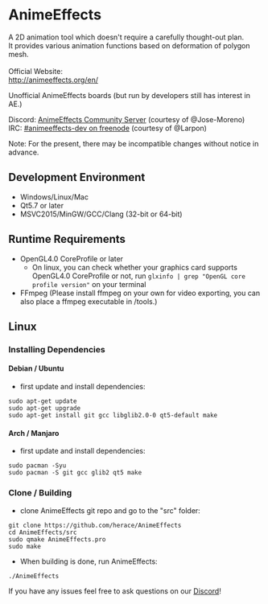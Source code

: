 # AnimeEffects
A 2D animation tool which doesn't require a carefully thought-out plan.  
It provides various animation functions based on deformation of polygon mesh.<br><br>
Official Website:<br>
http://animeeffects.org/en/


Unofficial AnimeEffects boards (but run by developers still has interest in AE.)

Discord: <a href='https://discord.gg/sKp8Srm'>AnimeEffects Community Server</a> (courtesy of @Jose-Moreno)<br>
IRC: <a href='https://webchat.freenode.net/?channels=#animeeffects-dev'>#animeeffects-dev on freenode</a> (courtesy of @Larpon)

Note: For the present, there may be incompatible changes without notice in advance.

## Development Environment
* Windows/Linux/Mac
* Qt5.7 or later
* MSVC2015/MinGW/GCC/Clang (32-bit or 64-bit)

## Runtime Requirements
* OpenGL4.0 CoreProfile or later
  * On linux, you can check whether your graphics card supports OpenGL4.0 CoreProfile or not, run `glxinfo | grep "OpenGL core profile version"` on your terminal
* FFmpeg (Please install ffmpeg on your own for video exporting, you can also place a ffmpeg executable in /tools.)

## Linux

### Installing Dependencies
#### Debian / Ubuntu
* first update and install dependencies:
```
sudo apt-get update
sudo apt-get upgrade
sudo apt-get install git gcc libglib2.0-0 qt5-default make
```
#### Arch / Manjaro
* first update and install dependencies:  
```
sudo pacman -Syu
sudo pacman -S git gcc glib2 qt5 make
```

### Clone / Building

* clone AnimeEffects git repo and go to the "src" folder:  
```
git clone https://github.com/herace/AnimeEffects  
cd AnimeEffects/src
sudo qmake AnimeEffects.pro
sudo make
```

* When building is done, run AnimeEffects:
```
./AnimeEffects  
```
If you have any issues feel free to ask questions on our <a href='https://discord.gg/sKp8Srm'>Discord</a>!
